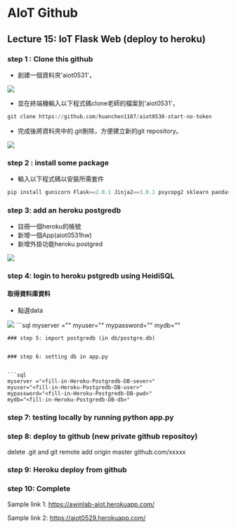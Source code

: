 # AIoT Github

## Lecture 15: IoT Flask Web (deploy to heroku)

### step 1 : Clone this github  

* 創建一個資料夾'aiot0531'，  
<img src="https://user-images.githubusercontent.com/94978161/174471764-a033c33c-fc1f-48a1-bede-d73d7025f6b6.png">  

* 並在終端機輸入以下程式碼clone老師的檔案到'aiot0531'，  
```python
git clone https://github.com/huanchen1107/aiot0530-start-no-token
```

* 完成後將資料夾中的.git刪除，方便建立新的git repository。  
<img src="https://user-images.githubusercontent.com/94978161/174472510-e6767dda-2a92-491d-bce2-60acfaf8703c.png">

### step 2 : install some package  

* 輸入以下程式碼以安裝所需套件  
```python
pip install gunicorn Flask==2.0.1 Jinja2==3.0.1 psycopg2 sklearn pandas numpy
```

### step 3: add an heroku postgredb

* 註冊一個heroku的帳號
* 新增一個App(aiot0531hw)
* 新增外掛功能heroku postgred
<img src="https://user-images.githubusercontent.com/94978161/174473233-5f20b2f1-b689-4190-9c0e-466a3d4209a0.png">

### step 4: login to heroku pstgredb using HeidiSQL

#### 取得資料庫資料
* 點選data
<img src="https://user-images.githubusercontent.com/94978161/174473547-f2578c4e-5e26-48c1-938b-46685cc646ee.png">
```sql
myserver ="<fill-in-Heroku-Postgredb-DB-sever>"
myuser="<fill-in-Heroku-Postgredb-DB-user>"
mypassword="<fill-in-Heroku-Postgredb-DB-pwd>"
mydb="<fill-in-Heroku-Postgredb-DB-db>"

```
### step 5: import postgredb (in db/postgre.db)


### step 6: setting db in app.py


```sql
myserver ="<fill-in-Heroku-Postgredb-DB-sever>"
myuser="<fill-in-Heroku-Postgredb-DB-user>"
mypassword="<fill-in-Heroku-Postgredb-DB-pwd>"
mydb="<fill-in-Heroku-Postgredb-DB-db>"

```
### step 7: testing locally by running python app.py

### step 8: deploy to github (new private github repositoy)

delete .git and git remote add origin master github.com/xxxxx


### step 9: Heroku deploy from github

### step 10: Complete

Sample link 1:
https://awinlab-aiot.herokuapp.com/

Sample link 2: 
https://aiot0529.herokuapp.com/






